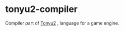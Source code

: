 # tonyu2-compiler
Compiler part of [Tonyu2](https://github.com/hoge1e3/Tonyu2) , language for a game engine.
